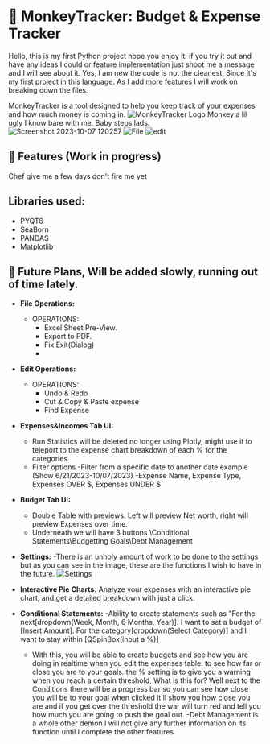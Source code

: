 # 🐒 MonkeyTracker: Budget & Expense Tracker

Hello, this is my first Python project hope you enjoy it. if you try it out and have any ideas I could or feature implementation just shoot me a message and I will see about it. Yes, I am new the code is not the cleanest. Since it's my first project in this language. As I add more features I will work on breaking down the files.

MonkeyTracker is a tool designed to help you keep track of your expenses and how much money is coming in.
![MonkeyTracker Logo](C:\Dev\PythonProjects\TheMonkeyTracker\images\icons8-monkey-96.png) 
Monkey a lil ugly I know bare with me. Baby steps lads.
 ![Screenshot 2023-10-07 120257](https://github.com/HowLoveLee/TheMonkeyTracker/assets/78504600/daa8dd9d-b8fe-4c87-8cd4-f77cd96f37b6)
 ![File](https://github.com/HowLoveLee/TheMonkeyTracker/assets/78504600/a25572ab-4ee8-46cb-9967-ec9a07e6b93a)
![edit](https://github.com/HowLoveLee/TheMonkeyTracker/assets/78504600/c828da77-0235-4de6-81e9-2058a8229a6a)


## 🌟 Features (Work in progress)
Chef give me a few days don't fire me yet
## Libraries used:
- PYQT6
- SeaBorn
- PANDAS
- Matplotlib
 
## 📅 Future Plans, Will be added slowly, running out of time lately.


- **File Operations:** 
  - OPERATIONS: 
    - Excel Sheet Pre-View.
    - Export to PDF.
    - Fix Exit(Dialog)
    - 
- **Edit Operations:** 
  - OPERATIONS: 
    - Undo & Redo
    - Cut & Copy & Paste expense
    - Find Expense
     
- **Expenses&Incomes Tab UI:** 
  - Run Statistics will be deleted no longer using Plotly, might use it to teleport to the expense chart breakdown of each % for the categories.
  - Filter options
     -Filter from a specific date to another date example (Show 6/21/2023-10/07/2023)
     -Expense Name, Expense Type, Expenses OVER $<Inset amount>, Expenses UNDER $<Inset amount>

     
- **Budget Tab UI:** 
  - Double Table with previews. Left will preview Net worth, right will preview Expenses over time.
  - Underneath we will have 3 buttons \Conditional Statements\Budgetting Goals\Debt Management
 
- **Settings:**
   -There is an unholy amount of work to be done to the settings but as you can see in the image, these are the functions I wish to have in the future.
  ![Settings](https://github.com/HowLoveLee/TheMonkeyTracker/assets/78504600/55d83fbb-f326-4d7e-ad21-b971ae27e85f)
- **Interactive Pie Charts:** Analyze your expenses with an interactive pie chart, and get a detailed breakdown with just a click.
- **Conditional Statements:**
   -Ability to create statements such as "For the next[dropdown(Week, Month, 6 Months, Year)]. I want to set a budget of [Insert Amount]. For the category[dropdown(Select Category)] and I want to stay within [QSpinBox(input a %)]
    - With this, you will be able to create budgets and see how you are doing in realtime when you edit the expenses table. to see how far or close you are to your goals. the % setting is to give you a warning when you reach a certain threshold, What is this for? Well next to the Conditions there will be a progress bar so you can see how close you will be to your goal when clicked it'll show you how close you are and if you get over the threshold the war will turn red and tell you how much you are going to push the goal out.
  -Debt Management is a whole other demon I will not give any further information on its function until I complete the other features.
